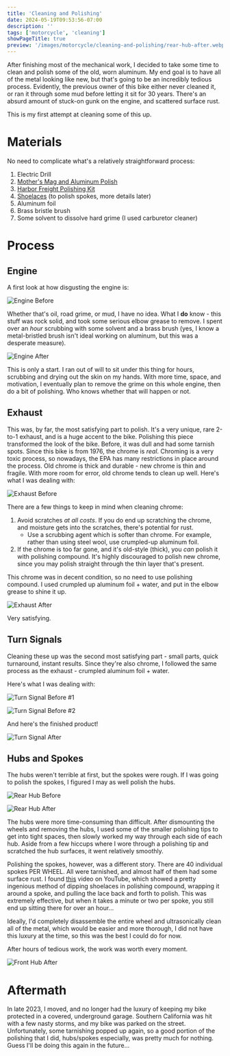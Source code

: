 ```yaml
---
title: 'Cleaning and Polishing'
date: 2024-05-19T09:53:56-07:00
description: ''
tags: ['motorcycle', 'cleaning']
showPageTitle: true
preview: '/images/motorcycle/cleaning-and-polishing/rear-hub-after.webp'
---
```


After finishing most of the mechanical work, I decided to take some time to clean and polish some of the old, worn aluminum. My end goal is to have all of the metal looking like new, but that's going to be an incredibly tedious process. Evidently, the previous owner of this bike either never cleaned it, or ran it through some mud before letting it sit for 30 years. There's an absurd amount of stuck-on gunk on the engine, and scattered surface rust.

This is my first attempt at cleaning some of this up.


# Materials
No need to complicate what's a relatively straightforward process:

1. Electric Drill
2. [Mother's Mag and Aluminum Polish](https://mothers.com/products/mag-and-aluminum-polish-05101)
3. [Harbor Freight Polishing Kit](https://www.harborfreight.com/14-piece-aluminum-polishing-kit-98707.html)
4. [Shoelaces](https://www.amazon.com/gp/product/B08JJ4MH4F/) (to polish spokes, more details later)
5. Aluminum foil
6. Brass bristle brush
7. Some solvent to dissolve hard grime (I used carburetor cleaner)

# Process
## Engine
A first look at how disgusting the engine is:

![Engine Before](/images/motorcycle/cleaning-and-polishing/engine-under-before.webp)

Whether that's oil, road grime, or mud, I have no idea. What I **do** know - this stuff was rock solid, and took some serious elbow grease to remove. I spent over an *hour* scrubbing with some solvent and a brass brush (yes, I know a metal-bristled brush isn't ideal working on aluminum, but this was a desperate measure).

![Engine After](/images/motorcycle/cleaning-and-polishing/engine-under-after.webp)

This is only a start. I ran out of will to sit under this thing for hours, scrubbing and drying out the skin on my hands. With more time, space, and motivation, I eventually plan to remove the grime on this whole engine, then do a bit of polishing. Who knows whether that will happen or not.

## Exhaust
This was, by far, the most satisfying part to polish. It's a very unique, rare 2-to-1 exhaust, and is a huge accent to the bike. Polishing this piece transformed the look of the bike. Before, it was dull and had some tarnish spots. Since this bike is from 1976, the chrome is *real*. Chroming is a very toxic process, so nowadays, the EPA has many restrictions in place around the process. Old chrome is thick and durable - new chrome is thin and fragile. With more room for error, old chrome tends to clean up well. Here's what I was dealing with:

![Exhaust Before](/images/motorcycle/cleaning-and-polishing/exhaust-before.webp)

There are a few things to keep in mind when cleaning chrome:
1. Avoid scratches *at all costs*. If you do end up scratching the chrome, and moisture gets into the scratches, there's potential for rust.
    - Use a scrubbing agent which is softer than chrome. For example, rather than using steel wool, use crumpled-up aluminum foil.
2. If the chrome is too far gone, and it's old-style (thick), you *can* polish it with polishing compound. It's highly discouraged to polish new chrome, since you may polish straight through the thin layer that's present.

This chrome was in decent condition, so no need to use polishing compound. I used crumpled up aluminum foil + water, and put in the elbow grease to shine it up.

![Exhaust After](/images/motorcycle/cleaning-and-polishing/exhaust-after.webp)

Very satisfying.

## Turn Signals
Cleaning these up was the second most satisfying part - small parts, quick turnaround, instant results. Since they're also chrome, I followed the same process as the exhaust - crumpled aluminum foil + water.

Here's what I was dealing with:

![Turn Signal Before #1](/images/motorcycle/cleaning-and-polishing/turn-signal-before-1.webp)

![Turn Signal Before #2](/images/motorcycle/cleaning-and-polishing/turn-signal-before-2.webp)

And here's the finished product!

![Turn Signal After](/images/motorcycle/cleaning-and-polishing/turn-signal-after.webp)

## Hubs and Spokes
The hubs weren't terrible at first, but the spokes were rough. If I was going to polish the spokes, I figured I may as well polish the hubs.

![Rear Hub Before](/images/motorcycle/cleaning-and-polishing/rear-hub-before.webp)

![Rear Hub After](/images/motorcycle/cleaning-and-polishing/rear-hub-after.webp)

The hubs were more time-consuming than difficult. After dismounting the wheels and removing the hubs, I used some of the smaller polishing tips to get into tight spaces, then slowly worked my way through each side of each hub. Aside from a few hiccups where I wore through a polishing tip and scratched the hub surfaces, it went relatively smoothly.

Polishing the spokes, however, was a different story. There are 40 individual spokes PER WHEEL. All were tarnished, and almost half of them had some surface rust. I found [this](https://www.youtube.com/watch?v=r9SJGLDNwqY) video on YouTube, which showed a pretty ingenious method of dipping shoelaces in polishing compound, wrapping it around a spoke, and pulling the lace back and forth to polish. This was extremely effective, but when it takes a minute or two per spoke, you still end up sitting there for over an hour... 

Ideally, I'd completely disassemble the entire wheel and ultrasonically clean all of the metal, which would be easier and more thorough, I did not have this luxury at the time, so this was the best I could do for now.

After hours of tedious work, the work was worth every moment.

![Front Hub After](/images/motorcycle/cleaning-and-polishing/front-hub-after.webp)

# Aftermath
In late 2023, I moved, and no longer had the luxury of keeping my bike protected in a covered, underground garage. Southern California was hit with a few nasty storms, and my bike was parked on the street. Unfortunately, some tarnishing popped up again, so a good portion of the polishing that I did, hubs/spokes especially, was pretty much for nothing. Guess I'll be doing this again in the future...
